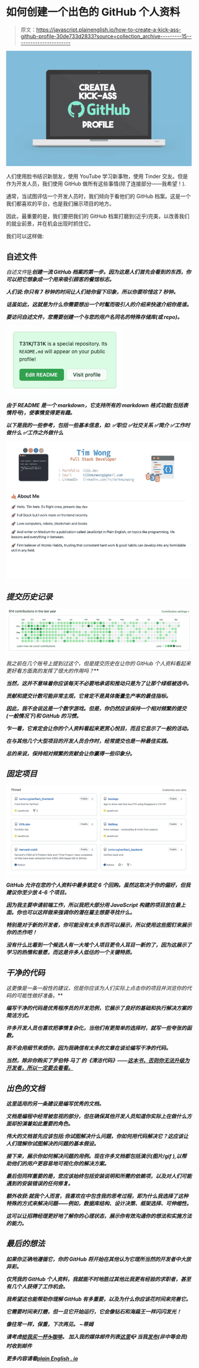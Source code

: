 # 如何创建一个出色的 GitHub 个人资料

> 原文：<https://javascript.plainenglish.io/how-to-create-a-kick-ass-github-profile-30de733d2833?source=collection_archive---------15----------------------->

![](img/9faa54d76cfb60d81126b44a86630857.png)

人们使用脸书结识新朋友，使用 YouTube 学习新事物，使用 Tinder 交友。但是作为开发人员，我们使用 GitHub 做所有这些事情(除了连接部分——我希望！).

通常，当试图评估一个开发人员时，我们倾向于看他们的 GitHub 档案。这是一个我们都喜欢的平台，也是我们展示项目的地方。

因此，最重要的是，我们要把我们的 GitHub 档案打磨到(近乎)完美，以改善我们的就业前景，并在机会出现时抓住它。

我们可以这样做:

## 自述文件

*自述文件*是***创建一流 GitHub 档案的第一步。因为这是人们首先会看到的东西，你可以把它想象成一个用来吸引顾客的餐馆标志。***

***人们说:你只有 7 秒钟的时间让人们给你留下印象，所以你要珍惜这 7 秒钟。***

***话虽如此，这就是为什么你需要想出一个时髦而吸引人的介绍来快速介绍你是谁。***

***要访问自述文件，您需要创建一个与您的用户名同名的特殊存储库(或 repo)。***

***![](img/4e7fd46ca029512493fce858a11a7a7f.png)***

***由于 README 是一个 markdown，它支持所有的 markdown 格式功能(包括表情符号)，使事情变得更有趣。***

***以下是我的一些参考，包括一些基本信息，如:
✅职位
✅社交关系
✅简介
✅工作时做什么
✅工作之外做什么***

***![](img/3d194bda737763d766176e2acafd5e39.png)***

## ***提交历史记录***

***![](img/eba5d6b37606c0ba27f4de2ed1aed004.png)***

***我之前在几个账号上提到过这个，但是提交历史*在让你的 GitHub 个人资料看起来更好看方面*真的发挥了很大的作用吗？***

***当然，这并不意味着你应该每天不必要地承诺和推动只是为了让那个绿框被选中。***

***贡献和提交计数可能非常主观，它肯定不是具体衡量生产率的最佳指标。***

***因此，我不会说这是一个数字游戏。但是，你仍然应该保持一个相对频繁的提交(一般情况下)和 GitHub 的习惯。***

***乍一看，它肯定会让你的个人资料看起来更赏心悦目，而且它显示了一般的活动。***

***在与其他几个大型项目的开发人员合作时，经常提交也是一种最佳实践。***

***总的来说，保持相对频繁的贡献会让你赢得一些印象分。***

## ***固定项目***

***![](img/c16eb00df67a8a862ecc0852d3873875.png)***

***GitHub 允许在您的个人资料中最多锁定 6 个回购。虽然这取决于你的偏好，但我建议你至少放 4-6 个项目。***

***因为我主要申请前端工作，所以我把大部分用 JavaScript 构建的项目放在最上面。你也可以这样做来强调你的潜在雇主想要寻找什么。***

***特别是对于新的开发者，你可能没有太多东西可以展示，所以使用这些图钉来展示你的杰作吧！***

***没有什么比看到一个候选人有一大堆个人项目更令人耳目一新的了，因为这展示了学习的热情和意愿，而这是许多人低估的一个关键特质。***

## ***干净的代码***

***这更像是一条一般性的建议，但是你应该为人们*实际上*点击你的项目并浏览你的代码的可能性做好准备。***

***编写干净的代码是优秀程序员的开发范例，它展示了良好的基础和执行解决方案的简洁方式。***

***许多开发人员也喜欢把事情复杂化，当他们有更简单的选择时，就写一些夸张的函数。***

***我不会用细节来烦你，因为我确信有太多的文章在谈论编写干净的代码。***

***当然，除非你购买了罗伯特·马丁 的《清洁代码》——[*这本书，否则你无法升级为开发者，所以一定要去看看。*](https://www.amazon.sg/Clean-Code-Handbook-Software-Craftsmanship/dp/0132350882/ref=asc_df_0132350882/?tag=googleshoppin-22&linkCode=df0&hvadid=389124471048&hvpos=&hvnetw=g&hvrand=11051490016543932949&hvpone=&hvptwo=&hvqmt=&hvdev=c&hvdvcmdl=&hvlocint=&hvlocphy=9062549&hvtargid=pla-435472505264&psc=1)***

## ***出色的文档***

***这里适用的另一条建议是编写优秀的文档。***

***文档是编程中经常被忽视的部分，但在确保其他开发人员知道你实际上在做什么方面却扮演着如此重要的角色。***

***伟大的文档首先应该包括:你试图解决什么问题，你如何用代码解决它？这应该让人们理解你试图解决的问题的基本假设。***

***接下来，展示你如何解决问题的用例。现在许多文档都包括演示(图片/gif ),以帮助他们的用户更容易地可视化你的解决方案。***

***最后但同样重要的是，您应该始终包括安装说明和所需的依赖项，以及对人们可能遇到的安装错误的任何修复。***

*****额外收获**:就我个人而言，我喜欢在*中包含我的思考过程，即为什么*我选择了这种特殊的方式来解决问题——例如，数据库结构、设计决策、框架选择、可伸缩性。***

***这可以让招聘经理更好地了解你的心理状态，展示你有效沟通你的想法和实施方法的能力。***

## ***最后的想法***

***如果你正确地遵循它，你的 GitHub 将开始在其他认为它理所当然的开发者中大放异彩。***

***仅凭我的 GitHub 个人资料，我就能不时地胜过其他比我更有经验的求职者，甚至有几个人获得了工作机会。***

***我希望这也能帮助你理解 GitHub 有多重要，以及为什么你应该花时间来完善它。***

***它需要时间来打磨，但一旦它开始运行，它会像钻石和海扁王一样闪闪发光！***

***像往常一样，保重，下次再见。
~蒂姆***

***请考虑[给我买一杯☕️咖啡](https://www.buymeacoffee.com/t31k)。
加入我的媒体邮件列表[这里](https://t31k.medium.com/subscribe/)📪
当我[发布](https://t31k.dev/newsletter)(非中等会员)时收到邮件***

****更多内容请看*[***plain English . io***](http://plainenglish.io/)***
